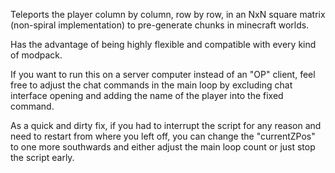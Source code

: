 Teleports the player column by column, row by row, in an NxN square matrix (non-spiral implementation) to pre-generate chunks in minecraft worlds.

Has the advantage of being highly flexible and compatible with every kind of modpack.

If you want to run this on a server computer instead of an "OP" client, feel free to adjust the chat commands in the main loop by excluding chat interface opening and adding the name of the player into the fixed command.

As a quick and dirty fix, if you had to interrupt the script for any reason and need to restart from where you left off, you can change the "currentZPos" to one more southwards and either adjust the main loop count or just stop the script early.

